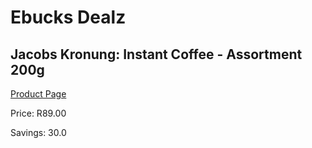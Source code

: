 
# Ebucks Dealz
## Jacobs Kronung: Instant Coffee - Assortment 200g
[Product Page](https://www.ebucks.com/web/shop/productSelected.do?prodId=526234670&catId=908607666)

Price: R89.00

Savings: 30.0


	
